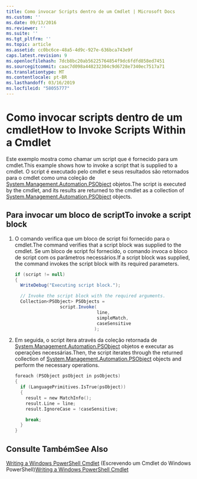 ```yaml
---
title: Como invocar Scripts dentro de um Cmdlet | Microsoft Docs
ms.custom: ''
ms.date: 09/13/2016
ms.reviewer: ''
ms.suite: ''
ms.tgt_pltfrm: ''
ms.topic: article
ms.assetid: cc0bc6ce-48a5-4d9c-927e-636bca743e9f
caps.latest.revision: 9
ms.openlocfilehash: 7dcb8bc20ab56225764854f9dc6fdfd858ed7451
ms.sourcegitcommit: caac7d098a448232304c9d6728e7340ec7517a71
ms.translationtype: MT
ms.contentlocale: pt-BR
ms.lasthandoff: 03/16/2019
ms.locfileid: "58055777"
---
```

# <a name="how-to-invoke-scripts-within-a-cmdlet"></a><span data-ttu-id="65ced-102">Como invocar scripts dentro de um cmdlet</span><span class="sxs-lookup"><span data-stu-id="65ced-102">How to Invoke Scripts Within a Cmdlet</span></span>

<span data-ttu-id="65ced-103">Este exemplo mostra como chamar um script que é fornecido para um cmdlet.</span><span class="sxs-lookup"><span data-stu-id="65ced-103">This example shows how to invoke a script that is supplied to a cmdlet.</span></span> <span data-ttu-id="65ced-104">O script é executado pelo cmdlet e seus resultados são retornados para o cmdlet como uma coleção de [System.Management.Automation.PSObject](/dotnet/api/System.Management.Automation.PSObject) objetos.</span><span class="sxs-lookup"><span data-stu-id="65ced-104">The script is executed by the cmdlet, and its results are returned to the cmdlet as a collection of [System.Management.Automation.PSObject](/dotnet/api/System.Management.Automation.PSObject) objects.</span></span>

## <a name="to-invoke-a-script-block"></a><span data-ttu-id="65ced-105">Para invocar um bloco de script</span><span class="sxs-lookup"><span data-stu-id="65ced-105">To invoke a script block</span></span>

1. <span data-ttu-id="65ced-106">O comando verifica que um bloco de script foi fornecido para o cmdlet.</span><span class="sxs-lookup"><span data-stu-id="65ced-106">The command verifies that a script block was supplied to the cmdlet.</span></span> <span data-ttu-id="65ced-107">Se um bloco de script foi fornecido, o comando invoca o bloco de script com os parâmetros necessários.</span><span class="sxs-lookup"><span data-stu-id="65ced-107">If a script block was supplied, the command invokes the script block with its required parameters.</span></span>

    ```csharp
    if (script != null)
    {
      WriteDebug("Executing script block.");

      // Invoke the script block with the required arguments.
      Collection<PSObject> PSObjects =
                     script.Invoke(
                                   line,
                                   simpleMatch,
                                   caseSensitive
                                  );
    ```

2. <span data-ttu-id="65ced-108">Em seguida, o script itera através da coleção retornada de [System.Management.Automation.PSObject](/dotnet/api/System.Management.Automation.PSObject) objetos e executar as operações necessárias.</span><span class="sxs-lookup"><span data-stu-id="65ced-108">Then, the script iterates through the returned collection of [System.Management.Automation.PSObject](/dotnet/api/System.Management.Automation.PSObject) objects and perform the necessary operations.</span></span>

    ```c
    foreach (PSObject psObject in psObjects)
    {
      if (LanguagePrimitives.IsTrue(psObject))
      {
        result = new MatchInfo();
        result.Line = line;
        result.IgnoreCase = !caseSensitive;

        break;
      }
    }

    ```

## <a name="see-also"></a><span data-ttu-id="65ced-109">Consulte Também</span><span class="sxs-lookup"><span data-stu-id="65ced-109">See Also</span></span>

<span data-ttu-id="65ced-110">[Writing a Windows PowerShell Cmdlet](./writing-a-windows-powershell-cmdlet.md) (Escrevendo um Cmdlet do Windows PowerShell)</span><span class="sxs-lookup"><span data-stu-id="65ced-110">[Writing a Windows PowerShell Cmdlet](./writing-a-windows-powershell-cmdlet.md)</span></span>
